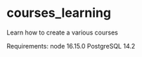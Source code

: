 # courses_learning
Learn how to create a various courses

Requirements:
  node 16.15.0
  PostgreSQL 14.2
